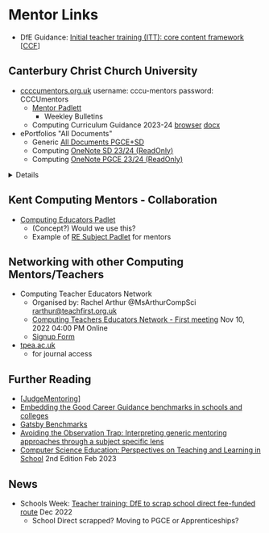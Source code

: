 Mentor Links
============

* DfE Guidance: [Initial teacher training (ITT): core content framework](https://www.gov.uk/government/publications/initial-teacher-training-itt-core-content-framework) [[CCF]]

Canterbury Christ Church University
-----------------------------------
* [ccccumentors.org.uk](http://ccccumentors.org.uk) username: cccu-mentors password: CCCUmentors
    * [Mentor Padlett](https://cccu.padlet.org/emilysmith35/t5bd4d9p3bxhqd57)
        * Weekley Bulletins
    * Computing Curriculum Guidance 2023-24 [browser]() [docx]()
* ePortfolios "All Documents"
    * Generic [All Documents PGCE+SD](https://cccu-my.sharepoint.com/personal/sm1161_canterbury_ac_uk/Documents/Class%20Notebooks/CCCU%20ITT%20ePortfolio)
    * Computing [OneNote SD 23/24 (ReadOnly)](https://cccu-my.sharepoint.com/:f:/g/personal/sm1161_canterbury_ac_uk/Eg339CoktNZOsWIF9RQyu8ABPb1axqBqnpVzEfds_9a5cQ)
    * Computing [OneNote PGCE 23/24 (ReadOnly)](https://cccu-my.sharepoint.com/:f:/g/personal/sm1161_canterbury_ac_uk/EpSlUNPf7uxPvIaXNgbESyUBd_MHoNDpymTBSxGIOskLXw)

<details>

* [Arrangements for reviewing e-Portfolios]()
    * Who, When, What
</details>


Kent Computing Mentors - Collaboration
--------------------------------------
* [Computing Educators Padlet](https://padlet.com/allancallaghan1/t90qrkylhnmtql99)
    * (Concept?) Would we use this?
    * Example of [RE Subject Padlet](https://cccu.padlet.org/katie_clemmey/xx1mh0ayj4pljj3l) for mentors


Networking with other Computing Mentors/Teachers
------------------------------------------------
* Computing Teacher Educators Network
    * Organised by: Rachel Arthur @MsArthurCompSci rarthur@teachfirst.org.uk
    * [Computing Teachers Educators Network - First meeting](https://www.eventbrite.co.uk/e/the-computing-teacher-educator-network-tickets-421247150567) Nov 10, 2022 04:00 PM Online
    * [Signup Form](https://forms.office.com/pages/responsepage.aspx?id=ZyYeN4rMsEe13T5BpfTp_DHG91hvGkxPsNAus4-ppg5UQlJGTTJQQlhQSzUyTjlNS1hFV01ZNUtETy4u)
* [tpea.ac.uk](https://tpea.ac.uk/membership/)
    * for journal access

Further Reading
---------------
* [[JudgeMentoring]]
* [Embedding the Good Career Guidance benchmarks in schools and colleges](https://www.gatsby.org.uk/education/programmes/embedding-the-benchmarks-in-school-and-college-practice)
* [Gatsby Benchmarks](https://boostlifeskills.co.uk/gatsby-benchmarks/)
* [Avoiding the Observation Trap: Interpreting generic mentoring approaches through a subject specific lens](https://uonhistoryteachertraining.school.blog/2022/05/26/avoiding-the-observation-trap-interpreting-generic-mentoring-approaches-through-a-subject-specific-lens/)
* [Computer Science Education: Perspectives on Teaching and Learning in School](https://www.amazon.co.uk/dp/1350296902) 2nd Edition Feb 2023


News
----

* Schools Week: [Teacher training: DfE to scrap school direct fee-funded route](https://schoolsweek.co.uk/teacher-training-dfe-to-scrap-school-direct-fee-funded-route/) Dec 2022
    * School Direct scrapped? Moving to PGCE or Apprenticeships?

[//begin]: # "Autogenerated link references for markdown compatibility"
[CCF]: ../national_documentation/CCF.md "Core Content Framework"
[JudgeMentoring]: JudgeMentoring.md "JudgeMentoring"
[//end]: # "Autogenerated link references"